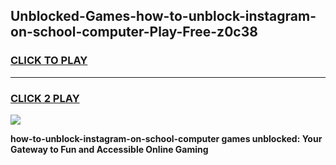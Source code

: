 
## Unblocked-Games-how-to-unblock-instagram-on-school-computer-Play-Free-z0c38
<h3>
<a href="https://premium76.site?title=how-to-unblock-instagram-on-school-computer&ref=18A1">CLICK TO PLAY</a></h3>
<hr>

<h3>
<a href="https://premium76.site?title=how-to-unblock-instagram-on-school-computer&ref=18A1">CLICK 2 PLAY</a>
  
</h3>

<a href="https://premium76.site?title=how-to-unblock-instagram-on-school-computer&ref=18A1"><img src="https://clearcache.store/games.png"></a>


**how-to-unblock-instagram-on-school-computer games unblocked: Your Gateway to Fun and Accessible Online Gaming**
